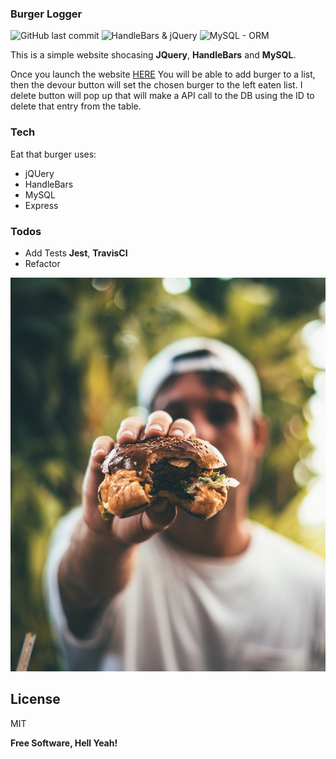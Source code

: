 ### Burger Logger
![GitHub last commit](https://img.shields.io/github/last-commit/lfernandez79/burgerLogger)
![HandleBars & jQuery](https://img.shields.io/badge/HandleBars-validated-red?style=flat&logo=jquery)
![MySQL - ORM](https://img.shields.io/badge/MySQL-Orm-blue?style=flat&logo=mysql)

This is a simple website shocasing  **JQuery**, **HandleBars** and **MySQL**.

Once you launch the website [HERE](https://pacific-harbor-91315.herokuapp.com/) You will be able to add burger to a list, then the devour button will set the chosen burger to the left eaten list. I delete button will pop up that will make a API call to the DB using the ID to delete that entry from the table.

### Tech
Eat that burger uses:
- jQUery
- HandleBars
- MySQL
- Express

### Todos

 - Add Tests **Jest**, **TravisCI**
 - Refactor
 
 ![eatBurger](./public/assets/img/photo-of-person-holding-burger-1059040.jpg)

License
----
MIT

**Free Software, Hell Yeah!**